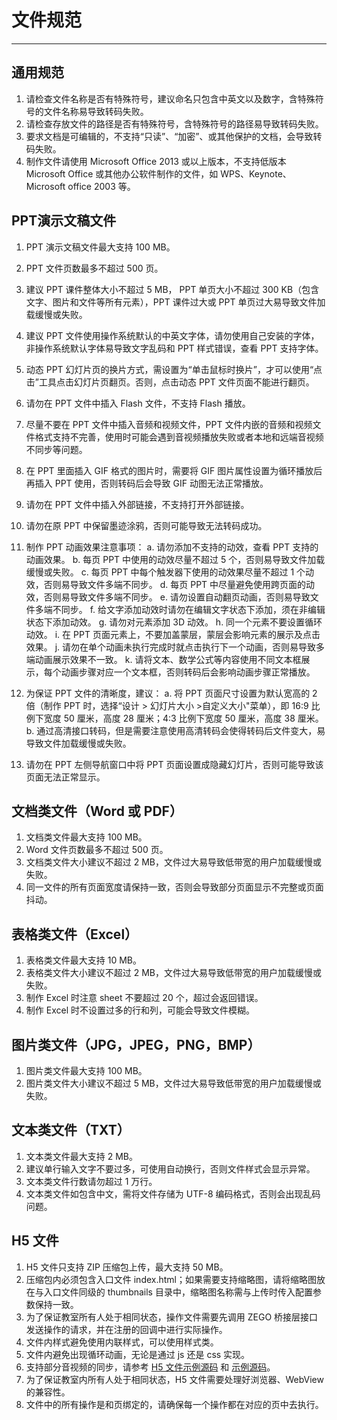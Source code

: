 # 文件规范
---
## 通用规范
1. 请检查文件名称是否有特殊符号，建议命名只包含中英文以及数字，含特殊符号的文件名称易导致转码失败。
2. 请检查存放文件的路径是否有特殊符号，含特殊符号的路径易导致转码失败。
3. 要求文档是可编辑的，不支持“只读”、“加密”、或其他保护的文档，会导致转码失败。
4. 制作文件请使用 Microsoft Office 2013 或以上版本，不支持低版本 Microsoft Office 或其他办公软件制作的文件，如 WPS、Keynote、Microsoft office 2003 等。

## PPT演示文稿文件
1. PPT 演示文稿文件最大支持 100 MB。
2. PPT 文件页数最多不超过 500 页。
3. 建议 PPT 课件整体大小不超过 5 MB， PPT 单页大小不超过 300 KB（包含文字、图片和文件等所有元素），PPT 课件过大或 PPT 单页过大易导致文件加载缓慢或失败。
4. 建议 PPT 文件使用操作系统默认的中英文字体，请勿使用自己安装的字体，非操作系统默认字体易导致文字乱码和 PPT 样式错误，查看 PPT 支持字体。
5. 动态 PPT 幻灯片页的换片方式，需设置为“单击鼠标时换片”，才可以使用“点击”工具点击幻灯片页翻页。否则，点击动态 PPT 文件页面不能进行翻页。
6. 请勿在 PPT 文件中插入 Flash 文件，不支持 Flash 播放。
7. 尽量不要在 PPT 文件中插入音频和视频文件，PPT 文件内嵌的音频和视频文件格式支持不完善，使用时可能会遇到音视频播放失败或者本地和远端音视频不同步等问题。
8. 在 PPT 里面插入 GIF 格式的图片时，需要将 GIF 图片属性设置为循环播放后再插入 PPT 使用，否则转码后会导致 GIF 动图无法正常播放。
9. 请勿在 PPT 文件中插入外部链接，不支持打开外部链接。
10. 请勿在原 PPT 中保留墨迹涂鸦，否则可能导致无法转码成功。
11. 制作 PPT 动画效果注意事项：
  a. 请勿添加不支持的动效，查看 PPT 支持的动画效果。
  b. 每页 PPT 中使用的动效尽量不超过 5 个，否则易导致文件加载缓慢或失败。
  c. 每页 PPT 中每个触发器下使用的动效果尽量不超过 1 个动效，否则易导致文件多端不同步。
  d. 每页 PPT 中尽量避免使用跨页面的动效，否则易导致文件多端不同步。
  e. 请勿设置自动翻页动画，否则易导致文件多端不同步。
  f. 给文字添加动效时请勿在编辑文字状态下添加，须在非编辑状态下添加动效。
  g. 请勿对元素添加 3D 动效。
  h. 同一个元素不要设置循环动效。
  i. 在 PPT 页面元素上，不要加盖蒙层，蒙层会影响元素的展示及点击效果。
  j. 请勿在单个动画未执行完成时就点击执行下一个动画，否则易导致多端动画展示效果不一致。
  k. 请将文本、数学公式等内容使用不同文本框展示，每个动画步骤对应一个文本框，否则转码后会影响动画步骤正常播放。

12. 为保证 PPT 文件的清晰度，建议：
  a. 将 PPT 页面尺寸设置为默认宽高的 2 倍（制作 PPT 时，选择“设计 > 幻灯片大小 >自定义大小"菜单），即 16:9 比例下宽度 50 厘米，高度 28 厘米；4:3 比例下宽度 50 厘米，高度 38 厘米。
  b. 通过高清接口转码，但是需要注意使用高清转码会使得转码后文件变大，易导致文件加载缓慢或失败。
13. 请勿在 PPT 左侧导航窗口中将 PPT 页面设置成隐藏幻灯片，否则可能导致该页面无法正常显示。

## 文档类文件（Word  或 PDF）
1. 文档类文件最大支持 100 MB。
2. Word 文件页数最多不超过 500 页。
3. 文档类文件大小建议不超过 2 MB，文件过大易导致低带宽的用户加载缓慢或失败。
4. 同一文件的所有页面宽度请保持一致，否则会导致部分页面显示不完整或页面抖动。

## 表格类文件（Excel）
1. 表格类文件最大支持 10 MB。
2. 表格类文件大小建议不超过 2 MB，文件过大易导致低带宽的用户加载缓慢或失败。
3. 制作 Excel 时注意 sheet 不要超过 20 个，超过会返回错误。
4. 制作 Excel 时不设置过多的行和列，可能会导致文件模糊。

## 图片类文件（JPG，JPEG，PNG，BMP）
1. 图片类文件最大支持 100 MB。
2. 图片类文件大小建议不超过 5 MB，文件过大易导致低带宽的用户加载缓慢或失败。

## 文本类文件（TXT）
1. 文本类文件最大支持 2 MB。
2. 建议单行输入文字不要过多，可使用自动换行，否则文件样式会显示异常。
3. 文本类文件行数请勿超过 1 万行。
4. 文本类文件如包含中文，需将文件存储为 UTF-8 编码格式，否则会出现乱码问题。

## H5 文件
1. H5 文件只支持 ZIP 压缩包上传，最大支持 50 MB。
2. 压缩包内必须包含入口文件 index.html；如果需要支持缩略图，请将缩略图放在与入口文件同级的 thumbnails 目录中，缩略图名称需与上传时传入配置参数保持一致。
3. 为了保证教室所有人处于相同状态，操作文件需要先调用 ZEGO 桥接层接口发送操作的请求，并在注册的回调中进行实际操作。
4. 文件内样式避免使用内联样式，可以使用样式类。
5. 文件内避免出现循环动画，无论是通过 js 还是 css 实现。
6. 支持部分音视频的同步，请参考 [H5 文件示例源码](https://artifact-demo.zego.im/docs/web/demo/zego_h5_demo.zip) 和 [示例源码](/super-board-electron/quick-start/run-demo)。
7. 为了保证教室内所有人处于相同状态，H5 文件需要处理好浏览器、WebView 的兼容性。
8. 文件中的所有操作是和页绑定的，请确保每一个操作都在对应的页中去执行。

<Content />